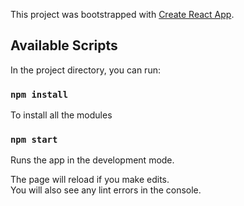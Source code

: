 This project was bootstrapped with [Create React App](https://github.com/facebook/create-react-app).

## Available Scripts

In the project directory, you can run:
### `npm install` 
To install all the modules

### `npm start`

Runs the app in the development mode.<br />

The page will reload if you make edits.<br />
You will also see any lint errors in the console.


